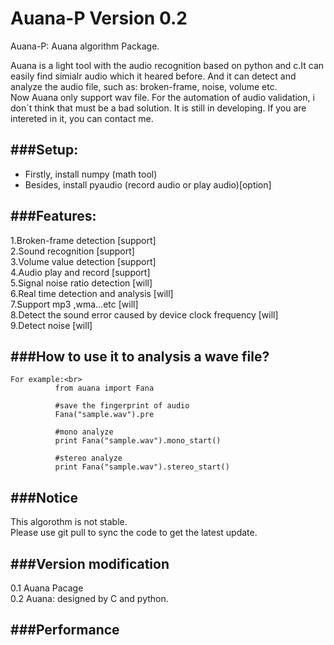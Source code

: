 Auana-P Version 0.2
=======

Auana-P: Auana algorithm Package.<br>

Auana is a light tool with the audio recognition based on python and c.It can easily find simialr audio which it heared before. And it can detect and analyze the audio file, such as: broken-frame, noise, volume etc.<br>
Now Auana only support wav file. For the automation of audio validation, i don`t think that must be a bad solution. It is still in developing. If you are intereted in it, you can contact me.<br>

###Setup:
-----------------------------------
*  Firstly, install numpy    (math tool)<br>
*  Besides, install pyaudio  (record audio or play audio)[option]<br>

###Features:
-----------------------------------
1.Broken-frame detection                                      [support]<br>
2.Sound recognition                                           [support]<br>
3.Volume value detection                                      [support]<br>
4.Audio play and record                                       [support]<br>
5.Signal noise ratio detection                                [will]<br>
6.Real time detection and analysis                            [will]<br>
7.Support mp3 ,wma…etc                                        [will]<br>
8.Detect the sound error caused by device clock frequency     [will]<br>
9.Detect noise                                                [will]<br>


###How to use it to analysis a wave file?
-----------------------------------
    For example:<br>
              from auana import Fana
              
              #save the fingerprint of audio
              Fana("sample.wav").pre 
              
              #mono analyze
              print Fana("sample.wav").mono_start()
              
              #stereo analyze
              print Fana("sample.wav").stereo_start() 
              
###Notice
-----------------------------------
This algorothm is not stable. <br>
Please use git pull to sync the code to get the latest update.

###Version modification
--------------
0.1 Auana Pacage <br>
0.2 Auana: designed by C and python.<br>

###Performance
-----

